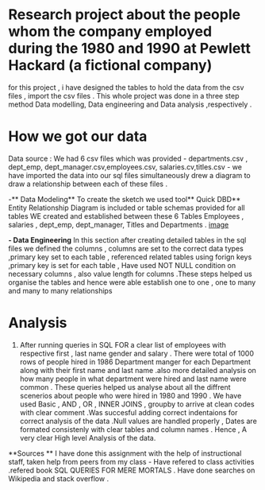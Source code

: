 # Research project about the people whom the company employed during the 1980 and 1990 at Pewlett Hackard (a fictional company)
for this project , i have designed the tables to hold the data from the csv files , import the csv files .
This whole project was done in a three step method Data modelling, Data engineering and Data analysis ,respectively .

# How we got our data
Data source : We had 6 csv files which was provided - departments.csv , dept_emp, dept_manager.csv,employees.csv, salaries.cv,titles.csv - we have imported the data into our sql files simultaneously drew a diagram to draw a relationship between each of these files .

-** Data Modeling**
To create the sketch we used tool** Quick DBD**
Entity Relationship Diagram is included or table schemas provided for all tables
WE created and established between these 6 Tables Employees , salaries , dept_emp, dept_manager, Titles and Departments .
[image](https://github.com/user-attachments/assets/a3de89b7-9b9a-48ab-999e-13e5a954be31)


**- Data Engineering** 
 In this section after creating detailed tables in the sql files we defined the columns , columns are set to the correct data types ,primary key set to each table , referenced related tables using forign keys ,primary key is set for each table , Have used NOT NULL
  condition on necessary columns , also value length for columns .These steps helped us organise the tables and hence were able establish one to one , one to many and many to many relationships 

# Analysis
1. After running queries in SQL FOR a clear list of employees with respective first , last name gender and salary . There were total of 1000 rows of people hired in 1986
Department manger for each Department along with their first name and last name .also more detailed analysis on how many people in what department were hired and last name were common .
These queries helped us analyse about all the diffrent scenerios about people who were hired in 1980 and 1990 .
We have used Basic , AND , OR , INNER JOINS , groupby to arrive at clean codes with clear comment .Was succesful adding correct indentaions for correct analysis of the data .Null values are handled properly , Dates are formated consistenly with clear tables and column names .
Hence , A very clear High level Analysis of the data.

**Sources **
I have done this assignment with the help of  instructional staff, taken help from peers from my class  - Have refered to class activities .refered book SQL QUERIES FOR MERE MORTALS .
Have done searches on Wikipedia and stack overflow .
